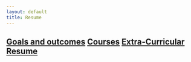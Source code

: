 ```yaml
---
layout: default
title: Resume
---
```


[Goals and outcomes](/eport/goals) [Courses](/eport/courses) [Extra-Curricular](/eport/extra) [Resume](/eport/resume)
---------------------------------------------------------------------------------------------
